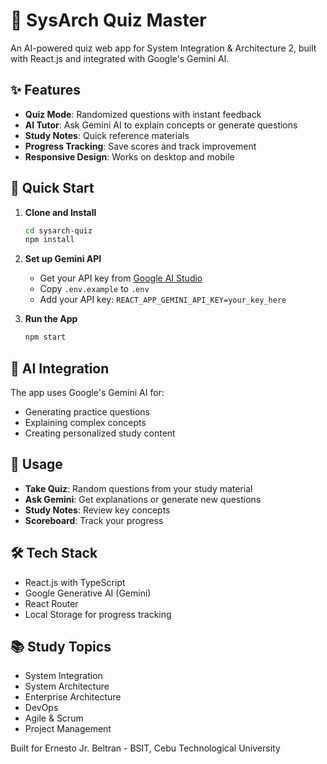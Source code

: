 # 🎯 SysArch Quiz Master

An AI-powered quiz web app for System Integration & Architecture 2, built with React.js and integrated with Google's Gemini AI.

## ✨ Features

- **Quiz Mode**: Randomized questions with instant feedback
- **AI Tutor**: Ask Gemini AI to explain concepts or generate questions
- **Study Notes**: Quick reference materials
- **Progress Tracking**: Save scores and track improvement
- **Responsive Design**: Works on desktop and mobile

## 🚀 Quick Start

1. **Clone and Install**
   ```bash
   cd sysarch-quiz
   npm install
   ```

2. **Set up Gemini API**
   - Get your API key from [Google AI Studio](https://makersuite.google.com/app/apikey)
   - Copy `.env.example` to `.env`
   - Add your API key: `REACT_APP_GEMINI_API_KEY=your_key_here`

3. **Run the App**
   ```bash
   npm start
   ```

## 🧠 AI Integration

The app uses Google's Gemini AI for:
- Generating practice questions
- Explaining complex concepts
- Creating personalized study content

## 📱 Usage

- **Take Quiz**: Random questions from your study material
- **Ask Gemini**: Get explanations or generate new questions
- **Study Notes**: Review key concepts
- **Scoreboard**: Track your progress

## 🛠️ Tech Stack

- React.js with TypeScript
- Google Generative AI (Gemini)
- React Router
- Local Storage for progress tracking

## 📚 Study Topics

- System Integration
- System Architecture
- Enterprise Architecture
- DevOps
- Agile & Scrum
- Project Management

Built for Ernesto Jr. Beltran - BSIT, Cebu Technological University